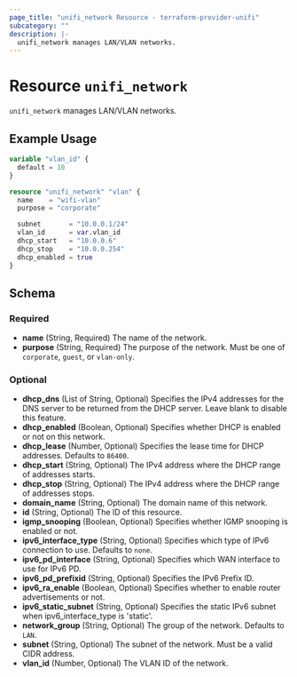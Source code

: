 ```yaml
---
page_title: "unifi_network Resource - terraform-provider-unifi"
subcategory: ""
description: |-
  unifi_network manages LAN/VLAN networks.
---
```


# Resource `unifi_network`

`unifi_network` manages LAN/VLAN networks.

## Example Usage

```terraform
variable "vlan_id" {
  default = 10
}

resource "unifi_network" "vlan" {
  name    = "wifi-vlan"
  purpose = "corporate"

  subnet       = "10.0.0.1/24"
  vlan_id      = var.vlan_id
  dhcp_start   = "10.0.0.6"
  dhcp_stop    = "10.0.0.254"
  dhcp_enabled = true
}
```

## Schema

### Required

- **name** (String, Required) The name of the network.
- **purpose** (String, Required) The purpose of the network. Must be one of `corporate`, `guest`, or `vlan-only`.

### Optional

- **dhcp_dns** (List of String, Optional) Specifies the IPv4 addresses for the DNS server to be returned from the DHCP server. Leave blank to disable this feature.
- **dhcp_enabled** (Boolean, Optional) Specifies whether DHCP is enabled or not on this network.
- **dhcp_lease** (Number, Optional) Specifies the lease time for DHCP addresses. Defaults to `86400`.
- **dhcp_start** (String, Optional) The IPv4 address where the DHCP range of addresses starts.
- **dhcp_stop** (String, Optional) The IPv4 address where the DHCP range of addresses stops.
- **domain_name** (String, Optional) The domain name of this network.
- **id** (String, Optional) The ID of this resource.
- **igmp_snooping** (Boolean, Optional) Specifies whether IGMP snooping is enabled or not.
- **ipv6_interface_type** (String, Optional) Specifies which type of IPv6 connection to use. Defaults to `none`.
- **ipv6_pd_interface** (String, Optional) Specifies which WAN interface to use for IPv6 PD.
- **ipv6_pd_prefixid** (String, Optional) Specifies the IPv6 Prefix ID.
- **ipv6_ra_enable** (Boolean, Optional) Specifies whether to enable router advertisements or not.
- **ipv6_static_subnet** (String, Optional) Specifies the static IPv6 subnet when ipv6_interface_type is 'static'.
- **network_group** (String, Optional) The group of the network. Defaults to `LAN`.
- **subnet** (String, Optional) The subnet of the network. Must be a valid CIDR address.
- **vlan_id** (Number, Optional) The VLAN ID of the network.


